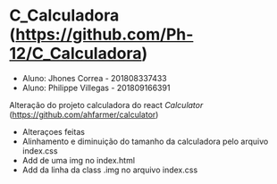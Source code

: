 # C_Calculadora (https://github.com/Ph-12/C_Calculadora)

- Aluno:	Jhones Correa 		- 201808337433
- Aluno:	Philippe Villegas 	- 201809166391

Alteração do projeto calculadora do react *Calculator*
(https://github.com/ahfarmer/calculator)

- Alteraçoes feitas 
- Alinhamento e diminuição do tamanho da calculadora pelo arquivo index.css
- Add de uma img no index.html
- Add da linha da class .img no arquivo index.css
